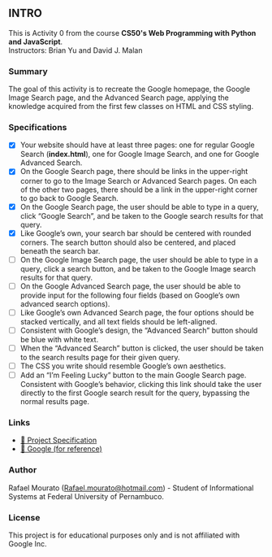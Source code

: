 ## INTRO

This is Activity 0 from the course **CS50's Web Programming with Python and JavaScript**.  
Instructors: Brian Yu and David J. Malan

### Summary

The goal of this activity is to recreate the Google homepage, the Google Image Search page, and the Advanced Search page, applying the knowledge acquired from the first few classes on HTML and CSS styling.

### Specifications

- [x] Your website should have at least three pages: one for regular Google Search (**index.html**), one for Google Image Search, and one for Google Advanced Search.
- [x] On the Google Search page, there should be links in the upper-right corner to go to the Image Search or Advanced Search pages. On each of the other two pages, there should be a link in the upper-right corner to go back to Google Search.
- [x] On the Google Search page, the user should be able to type in a query, click “Google Search”, and be taken to the Google search results for that query.
- [x] Like Google’s own, your search bar should be centered with rounded corners. The search button should also be centered, and placed beneath the search bar.
- [ ] On the Google Image Search page, the user should be able to type in a query, click a search button, and be taken to the Google Image search results for that query.
- [ ] On the Google Advanced Search page, the user should be able to provide input for the following four fields (based on Google’s own advanced search options).
- [ ] Like Google’s own Advanced Search page, the four options should be stacked vertically, and all text fields should be left-aligned.
- [ ] Consistent with Google’s design, the “Advanced Search” button should be blue with white text.
- [ ] When the “Advanced Search” button is clicked, the user should be taken to the search results page for their given query.
- [ ] The CSS you write should resemble Google’s own aesthetics.
- [ ] Add an “I’m Feeling Lucky” button to the main Google Search page. Consistent with Google’s behavior, clicking this link should take the user directly to the first Google search result for the query, bypassing the normal results page.

### Links

- [🔗 Project Specification](https://cs50.harvard.edu/web/projects/0/search/)  
- [🔗 Google (for reference)](https://www.google.com)


### Author
Rafael Mourato (Rafael.mourato@hotmail.com) - Student of Informational Systems at Federal University of Pernambuco.

### License
This project is for educational purposes only and is not affiliated with Google Inc.